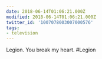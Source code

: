 ```yaml
---
date: 2018-06-14T01:06:21.000Z
modified: 2018-06-14T01:06:21.000Z
twitter_id: '1007078003007000576'
tags:
- television
---
```


  Legion. You break my heart. #Legion
